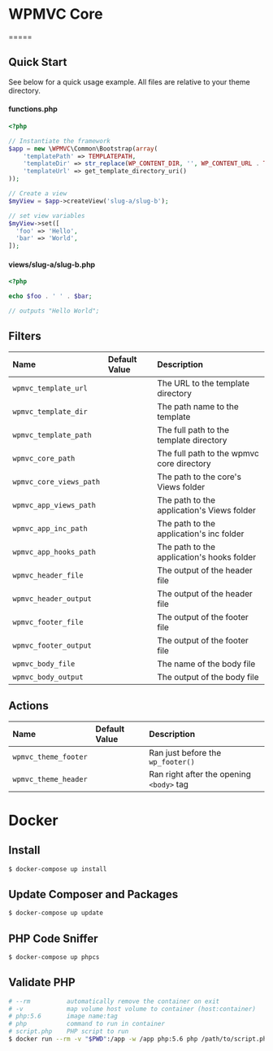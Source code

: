 # WPMVC Core

=====

## Quick Start

See below for a quick usage example. All files are relative to your theme directory.

#### functions.php
````php
<?php

// Instantiate the framework
$app = new \WPMVC\Common\Bootstrap(array(
    'templatePath' => TEMPLATEPATH,
    'templateDir' => str_replace(WP_CONTENT_DIR, '', WP_CONTENT_URL . TEMPLATEPATH),
    'templateUrl' => get_template_directory_uri()
));

// Create a view
$myView = $app->createView('slug-a/slug-b');

// set view variables
$myView->set([
  'foo' => 'Hello',
  'bar' => 'World',
]);
````

#### views/slug-a/slug-b.php

````php
<?php

echo $foo . ' ' . $bar;

// outputs "Hello World";
````

## Filters

| Name | Default Value | Description |
| :--- | :--- | :--- |
| `wpmvc_template_url` | | The URL to the template directory |
| `wpmvc_template_dir` | | The path name to the template |
| `wpmvc_template_path` | | The full path to the template directory |
| `wpmvc_core_path` | | The full path to the wpmvc core directory |
| `wpmvc_core_views_path` | | The path to the core's Views folder |
| `wpmvc_app_views_path` | | The path to the application's Views folder |
| `wpmvc_app_inc_path` | | The path to the application's inc folder |
| `wpmvc_app_hooks_path` | | The path to the application's hooks folder |
| `wpmvc_header_file` | | The output of the header file |
| `wpmvc_header_output` | | The output of the header file |
| `wpmvc_footer_file` | | The output of the footer file |
| `wpmvc_footer_output` | | The output of the footer file |
| `wpmvc_body_file` | | The name of the body file |
| `wpmvc_body_output` | | The output of the body file |

## Actions

| Name | Default Value | Description |
| :--- | :--- | :--- |
| `wpmvc_theme_footer` | | Ran just before the `wp_footer()` |
| `wpmvc_theme_header` | | Ran right after the opening `<body>` tag |

# Docker

## Install

```bash
$ docker-compose up install
```

## Update Composer and Packages

```bash
$ docker-compose up update
```

## PHP Code Sniffer

```bash
$ docker-compose up phpcs
```

## Validate PHP

```bash
# --rm          automatically remove the container on exit
# -v            map volume host volume to container (host:container)
# php:5.6       image name:tag
# php           command to run in container
# script.php    PHP script to run
$ docker run --rm -v "$PWD":/app -w /app php:5.6 php /path/to/script.php
```

